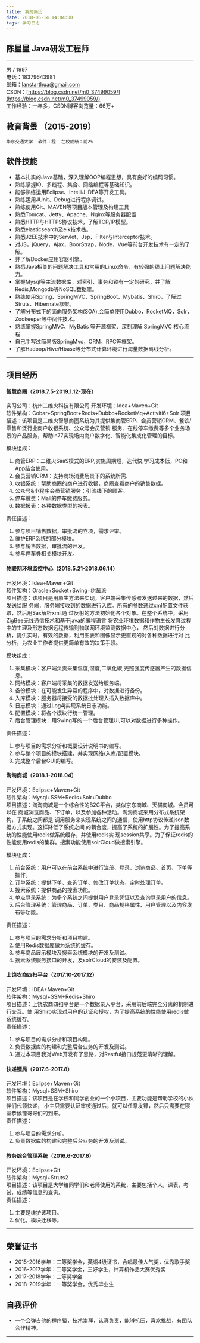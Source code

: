 ```yaml
---
title: 我的简历
date: 2018-06-14 14:04:00
tags: 学习日志
---
```


## 陈星星  Java研发工程师        
---
男 / 1997                   
电话：18379643981             
邮箱：lanstarthua@gmail.com              
CSDN：[https://blog.csdn.net/m0_37499059/](https://blog.csdn.net/m0_37499059/)    
工作经验：一年多，CSDN博客浏览量：66万+   

## 教育背景  （2015-2019）  
```
华东交通大学  软件工程  在校成绩：前2%    
```

## 软件技能
-  基本扎实的Java基础，深入理解OOP编程思想，具有良好的编码习惯。   
-  熟练掌握IO、多线程、集合、网络编程等基础知识。  
-  能够熟练运用Eclipse、InteliiJ IDEA等开发工具。  
-  熟练运用JUnit、Debug进行程序调试。   
-  熟练使用Git、MAVEN等项目版本管理及构建工具   
-  熟悉Tomcat、Jetty、Apache、Nginx等服务器配置   
-  熟悉HTTP与HTTPS协议技术，了解TCP/IP模型。   
-  熟悉elasticsearch及elk技术栈。   
-  熟悉J2EE技术中的Servlet、Jsp、Filter与Interceptor技术。   
-  对JS，jQuery，Ajax，BoorStrap，Node，Vue等前台开发技术有一定的了解。   
-  并了解Docker应用容器引擎。   
-  熟悉Java相关的问题解决工具和常用的Linux命令，有较强的线上问题解决能力。   
-  掌握Mysql等主流数据库，对索引、事务和锁有一定的研究，并了解Redis,Mongodb等NoSQL数据库。     
-  熟练使用Spring、SpringMVC、SpringBoot、Mybatis、Shiro，了解过Struts、Hibernate框架。   
-  了解分布式下的面向服务架构(SOA),会简单使用Dubbo，RocketMQ，Solr，Zookeeper等中间件技术。   
-  熟练掌握SpringMVC、MyBatis 等开源框架、深刻理解 SpringMVC 核心流程   
-  自己手写过简易版SpringMvc，ORM，RPC等框架。   
-  了解Hadoop/Hive/Hbase等分布式计算环境进行海量数据离线分析。


---

## 项目经历
#### 智慧商圈（2018.7.5-2019.1.12-现在）
实习公司：杭州二维火科技有限公司
开发环境：Idea+Maven+Git  
软件架构：Cobar+SpringBoot+Redis+Dubbo+RocketMq+Activiti6+Solr
项目描述：该项目是二维火智慧商圈系统为其提供集商管ERP、会员营销CRM、餐饮/零售和泛行业商户收银系统、公众号会员营销
服务、在线停车缴费等多个业务场景的产品服务，帮助in77实现场内商户数字化、智能化集成化管理的目标。
   
模块组成：
  1. 商管ERP：二维火SaaS模式的ERP,实施周期短，迭代快,学习成本低，PC和App结合使用。
  2. 会员营销CRM：支持商场消费场景下的系统所需.
  3. 收银系统：帮助商圈的商户进行收银，商圈查看商户的销售数据。
  4. 公众号&小程序会员营销服务：引流线下的顾客。
  5. 停车缴费：Mall的停车缴费服务。
  6. 数据报表：各种数据类型的报表。

责任描述：    
  1. 参与项目销售数据，审批流的立项，需求评审。  
  2. 维护ERP系统的部分模块。 
  3. 参与销售数据，审批流的开发。
  4. 参与停车券相关模块开发。


#### 物联网环境监控中心（2018.5.21-2018.06.14）
开发环境：Idea+Maven+Git  
软件架构：Oracle+Socket+Swing+树莓派   
项目描述：该项目是用原生方法来实现，客户端采集传感器发送过来的数据，然后发送给服
务端，服务端接收到的数据进行入库。所有的参数通过xml配置文件获取，然后用Sax解析xml,通
过反射的方法初始化各个对象。在整个系统中，采用ZigBee无线通信技术和基于java的编程语言
将农业环境数据和作物生长发育过程中的生理及形态数据远程传输到物联网环境监测数据中心，
然后对数据进行分析，提供实时，有效的数据，利用图表和图像显示更直观的对各种数据进行对
比分析，为农业工作者提供更简单有效的决策手段。
   
模块组成：
  1. 采集模块：客户端负责采集温度,湿度,二氧化碳,光照强度传感器产生的数据信息。
  2. 网络模块：客户端将采集的数据发送给服务端。
  3. 备份模块：在可能发生异常的程序中，对数据进行备份。
  4. 入库模块：服务器将接受的数据批处理入插入数据库中。
  5. 日志模块：通过Log4j实现系统日志功能。
  6. 配置模块：将各个模块行统一管理。
  7. 后台管理模块：用Swing写的一个后台管理UI,可以对数据进行多种操作。

责任描述：    
  1. 参与项目的需求分析和概要设计说明书的编写。  
  2. 参与整个项目的模块搭建，并实现网络/入库/配置模块。  
  3. 完成整个后台GUI的编写。  


#### 淘淘商城（2018.1-2018.04）
开发环境：Eclipse+Maven+Git  
软件架构：Mysql+SSM+Redis+Solr+Dubbo   
项目描述：淘淘商城是一个综合性的B2C平台，类似京东商城、天猫商城。会员可以在
商城浏览商品、下订单，以及参加各种活动。淘淘商城采用分布式系统架构，子系统之间都是
调用服务来实现系统之间的通信，使用http协议传递json数据方式实现。这样降低了系统之间
的耦合度，提高了系统的扩展性。为了提高系统的性能使用redis做系统缓存，并使用redis实
现session共享。为了保证redis的性能使用redis的集群。搜索功能使用solrCloud做搜索引擎。

模块组成：  
  1. 前台系统：用户可以在前台系统中进行注册、登录、浏览商品、首页、下单等操作。
  2. 订单系统：提供下单、查询订单、修改订单状态、定时处理订单。
  3. 搜索系统：提供商品的搜索功能。
  4. 单点登录系统：为多个系统之间提供用户登录凭证以及查询登录用户的信息。
  5. 后台管理系统：管理商品、订单、类目、商品规格属性、用户管理以及内容发布等功能。

责任描述：  
  1. 参与项目的需求分析和项目构建。
  2. 使用Redis数据库做为系统的缓存。   
  3. 参与商品展示模块及搜索系统模块的开发及测试。    
  4. 搜索系统服务接口的开发，及solrCloud的安装及配置。  


#### 上饶农商四扫平台（2017.10-2017.12）
开发环境：IDEA+Maven+Git      
软件架构：Mysql+SSM+Redis+Shiro    
项目描述：上饶农商四扫平台是一个数据录入平台，采用前后端完全分离的机制进行交互。使
用Shiro实现对用户的认证和授权，为了提高系统的性能使用redis做系统缓存。    
责任描述：  
  1. 参与项目的需求分析和项目构建。  
  2. 负责数据库的构建和完整后台业务的开发及测试。  
  3. 通过本项目我对Web开发有了思路，对Restful接口规范更清晰的理解。
  
  
  
#### 快递镖局（2017.6-2017.8）
开发环境：Eclipse+Maven+Git      
软件架构：Mysql+SSM+Shiro    
项目描述：该项目是在学校和同学创业的一个小项目，主要功能是帮助学校的小伙伴们代领快递，
小主只需要认证审核通过后，就可以任意发镖，然后只需要在寝室恭候镖哥哥们的到来。    
责任描述：  
  1. 参与项目的需求分析。  
  2. 负责数据库的构建和完整后台业务的开发及测试。  


#### 教务综合管理系统（2016.6-2017.6）
开发环境：Eclipse+Git      
软件架构：Mysql+Struts2    
项目描述：该项目是大学给同学们和老师使用的系统，主要包括个人，课表，考试，成绩等信息的查询。    
责任描述：  
  1. 主要是维护该项目。  
  2. 优化，模块迁移等。


---
## 荣誉证书
- 2015-2016学年：二等奖学金，英语4级证书，合唱最佳人气奖，优秀歌手奖
- 2016-2017学年：二等奖学金，三好学生，计算机作品大赛优秀奖
- 2017-2018学年：二等奖学金
- 2018-2019学年：一等奖学金，优秀毕业生

## 自我评价
- 一个会弹吉他的程序猿，技术崇拜，认真负责，能够抗压，喜欢挑战，有团队合作精神。


---
